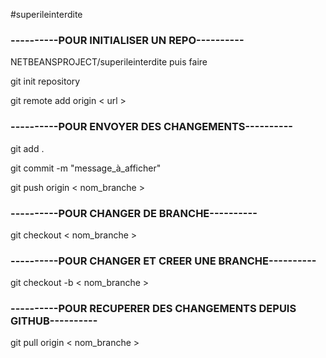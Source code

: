 #superileinterdite

<h3>----------POUR INITIALISER UN REPO----------</h3>
  <p> NETBEANSPROJECT/superileinterdite puis faire <p>
  <p>git init repository</p>
  <p>git remote add origin < url ></p>

<h3> ----------POUR ENVOYER DES CHANGEMENTS---------- </h3>
  
 <p>git add .</p>
 <p>git commit -m "message_à_afficher"</p>
 <p>git push origin < nom_branche ></p>

<h3>----------POUR CHANGER DE BRANCHE----------</h3>
 <p>git checkout < nom_branche ></p>

<h3>----------POUR CHANGER ET CREER UNE BRANCHE----------</h3>
 <p>git checkout -b < nom_branche ></p>

<h3>----------POUR RECUPERER DES CHANGEMENTS DEPUIS GITHUB----------</h3>
<p>git pull origin < nom_branche ></p>


